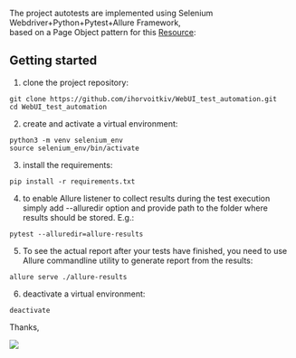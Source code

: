 The project autotests are implemented using Selenium Webdriver+Python+Pytest+Allure Framework,
<br>based on a Page Object pattern for this <a href="http://selenium1py.pythonanywhere.com/en-gb/">Resource</a>: 

## Getting started

1. clone the project repository:
```
git clone https://github.com/ihorvoitkiv/WebUI_test_automation.git
cd WebUI_test_automation
```
2. create and activate a virtual environment:
```
python3 -m venv selenium_env
source selenium_env/bin/activate
```
3. install the requirements:
```
pip install -r requirements.txt
```
4. to enable Allure listener to collect results during the test execution simply add --alluredir option and provide path to the folder where results should be stored. E.g.:
```
pytest --alluredir=allure-results
```
5. To see the actual report after your tests have finished, you need to use Allure commandline utility to generate report from the results:
```
allure serve ./allure-results
```
6. deactivate a virtual environment:
```
deactivate
```

Thanks,

<img src="https://www.google.com/search?q=+cat+is+coding+gif&tbm=isch&ved=2ahUKEwiWj-GJvb3qAhUDW5oKHd81BzEQ2-cCegQIABAA&oq=+cat+is+coding+gif&gs_lcp=CgNpbWcQAzIECCMQJzoECAAQEzoGCAAQBxAeOggIABAIEAcQHlDjU1iRfWCIgAFoAnAAeACAAWCIAdwGkgECMTCYAQCgAQGqAQtnd3Mtd2l6LWltZw&sclient=img&ei=-KMFX5azBYO26QTf65yIAw&bih=721&biw=1440#imgrc=aHKFqglWuSRcqM">
